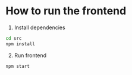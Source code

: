 # How to run the frontend

1. Install dependencies
```bash
cd src
npm install
```

2. Run frontend
```bash
npm start
```